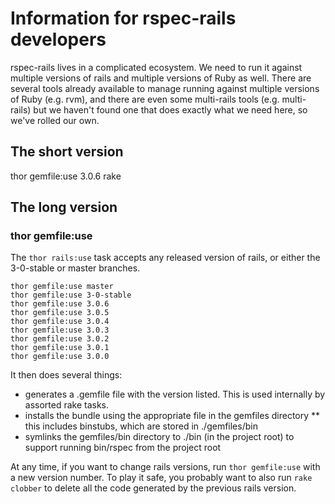 # Information for rspec-rails developers

rspec-rails lives in a complicated ecosystem. We need to run it against
multiple versions of rails and multiple versions of Ruby as well. There are
several tools already available to manage running against multiple versions of
Ruby (e.g. rvm), and there are even some multi-rails tools (e.g. multi-rails)
but we haven't found one that does exactly what we need here, so we've rolled
our own.

## The short version

thor gemfile:use 3.0.6
rake

## The long version

### thor gemfile:use

The `thor rails:use` task accepts any released version of rails, or either the
3-0-stable or master branches.

    thor gemfile:use master
    thor gemfile:use 3-0-stable
    thor gemfile:use 3.0.6
    thor gemfile:use 3.0.5
    thor gemfile:use 3.0.4
    thor gemfile:use 3.0.3
    thor gemfile:use 3.0.2
    thor gemfile:use 3.0.1
    thor gemfile:use 3.0.0

It then does several things:

* generates a .gemfile file with the version listed. This is used internally by
  assorted rake tasks.
* installs the bundle using the appropriate file in the gemfiles directory
** this includes binstubs, which are stored in ./gemfiles/bin
* symlinks the gemfiles/bin directory to ./bin (in the project root) to support
  running bin/rspec from the project root

At any time, if you want to change rails versions, run `thor gemfile:use` with a
new version number. To play it safe, you probably want to also run `rake
clobber` to delete all the code generated by the previous rails version.
